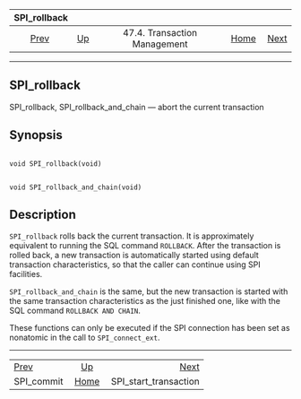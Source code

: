 

|               SPI\_rollback               |                                                           |                              |                                                       |                                                                 |
| :---------------------------------------: | :-------------------------------------------------------- | :--------------------------: | ----------------------------------------------------: | --------------------------------------------------------------: |
| [Prev](spi-spi-commit.html "SPI_commit")  | [Up](spi-transaction.html "47.4. Transaction Management") | 47.4. Transaction Management | [Home](index.html "PostgreSQL 17devel Documentation") |  [Next](spi-spi-start-transaction.html "SPI_start_transaction") |

***

## SPI\_rollback

SPI\_rollback, SPI\_rollback\_and\_chain — abort the current transaction

## Synopsis

```

void SPI_rollback(void)
```

```

void SPI_rollback_and_chain(void)
```

## Description

`SPI_rollback` rolls back the current transaction. It is approximately equivalent to running the SQL command `ROLLBACK`. After the transaction is rolled back, a new transaction is automatically started using default transaction characteristics, so that the caller can continue using SPI facilities.

`SPI_rollback_and_chain` is the same, but the new transaction is started with the same transaction characteristics as the just finished one, like with the SQL command `ROLLBACK AND CHAIN`.

These functions can only be executed if the SPI connection has been set as nonatomic in the call to `SPI_connect_ext`.

***

|                                           |                                                           |                                                                 |
| :---------------------------------------- | :-------------------------------------------------------: | --------------------------------------------------------------: |
| [Prev](spi-spi-commit.html "SPI_commit")  | [Up](spi-transaction.html "47.4. Transaction Management") |  [Next](spi-spi-start-transaction.html "SPI_start_transaction") |
| SPI\_commit                               |   [Home](index.html "PostgreSQL 17devel Documentation")   |                                         SPI\_start\_transaction |
